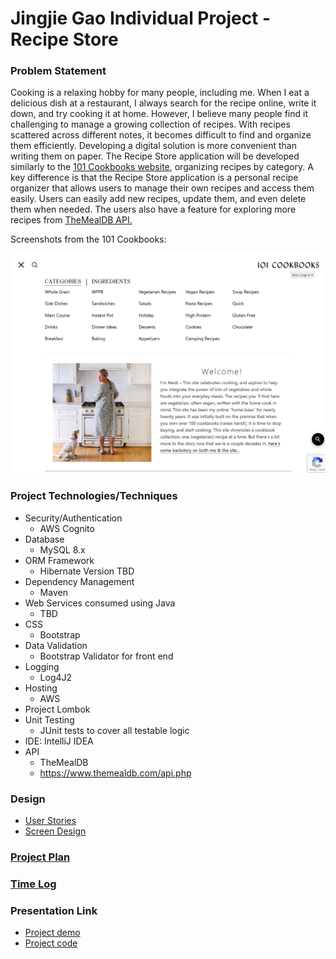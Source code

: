 # Jingjie Gao Individual Project - Recipe Store

### Problem Statement
Cooking is a relaxing hobby for many people, including me. When I eat a delicious dish at a restaurant, I always search for the recipe online, write it down, and try cooking it at home. However, I believe many people find it challenging to manage a growing collection of recipes. With recipes scattered across different notes, it becomes difficult to find and organize them efficiently. Developing a digital solution is more convenient than writing them on paper. The Recipe Store application will be developed similarly to the [101 Cookbooks website](https://www.101cookbooks.com/), organizing recipes by category. A key difference is that the Recipe Store application is a personal recipe organizer that allows users to manage their own recipes and access them easily. Users can easily add new recipes, update them, and even delete them when needed. The users also have a feature for exploring more recipes from [TheMealDB API.](https://www.themealdb.com/api.php)

Screenshots from the 101 Cookbooks:

![101 Cookbooks](images/101cookbooks.png)

### Project Technologies/Techniques
* Security/Authentication
  - AWS Cognito
* Database
  - MySQL 8.x
* ORM Framework
  - Hibernate Version TBD
* Dependency Management
  - Maven
* Web Services consumed using Java
  - TBD
* CSS
  - Bootstrap
* Data Validation
  - Bootstrap Validator for front end
* Logging
  - Log4J2
* Hosting
  - AWS
* Project Lombok
* Unit Testing
  - JUnit tests to cover all testable logic
* IDE: IntelliJ IDEA
* API
  - TheMealDB
  - https://www.themealdb.com/api.php

### Design
* [User Stories](DesignDocuments/UserStories.md)
* [Screen Design](DesignDocuments/Screens.md)

### [Project Plan](ProjectPlan.md)

### [Time Log](TimeLog.md)

### Presentation Link
* [Project demo](https://youtu.be/zXMaAjVuPWM?si=Jjxf7fHo2qWKrMKh)
* [Project code](https://youtu.be/enMYeHDPNXk?si=smNCJi2UUwn2J0Yy)
